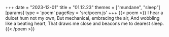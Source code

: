 +++
date = "2023-12-01"
title = "01.12.23"
themes = ["mundane", "sleep"]
[params]
  type = 'poem'
  pageKey = 'src/poem.js'
+++
{{< poem >}}
I hear a dulcet hum not my own,
But mechanical, embracing the air,
And wobbling like a beating heart,
That draws me close and beacons me to dearest sleep.
{{< /poem >}}